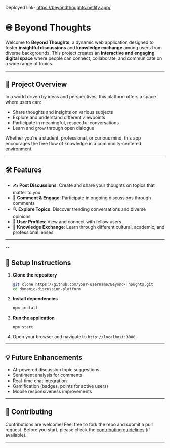 Deployed link- https://beyondthoughts.netlify.app/

# 🌐 Beyond Thoughts

Welcome to **Beyond Thoughts**, a dynamic web application designed to foster **insightful discussions** and **knowledge exchange** among users from diverse backgrounds. This project creates an **interactive and engaging digital space** where people can connect, collaborate, and communicate on a wide range of topics.

---

## 🚀 Project Overview

In a world driven by ideas and perspectives, this platform offers a space where users can:

* Share thoughts and insights on various subjects
* Explore and understand different viewpoints
* Participate in meaningful, respectful conversations
* Learn and grow through open dialogue

Whether you're a student, professional, or curious mind, this app encourages the free flow of knowledge in a community-centered environment.

---

## 🛠️ Features

* ✍️ **Post Discussions**: Create and share your thoughts on topics that matter to you
* 💬 **Comment & Engage**: Participate in ongoing discussions through comments
* 🔍 **Explore Topics**: Discover trending conversations and diverse opinions
* 👥 **User Profiles**: View and connect with fellow users
* 🧠 **Knowledge Exchange**: Learn through different cultural, academic, and professional lenses

---


--
## 🧪 Setup Instructions

1. **Clone the repository**

   ```bash
   git clone https://github.com/your-username/Beyond-Thoughts.git
   cd dynamic-discussion-platform
   ```

2. **Install dependencies**

   ```bash
   npm install
   ```

3. **Run the application**

   ```bash
   npm start
   ```

4. Open your browser and navigate to `http://localhost:3000`

---

## 💡 Future Enhancements

* AI-powered discussion topic suggestions
* Sentiment analysis for comments
* Real-time chat integration
* Gamification (badges, points for active users)
* Mobile responsiveness improvements

---

## 🤝 Contributing

Contributions are welcome! Feel free to fork the repo and submit a pull request. Before you start, please check the [contributing guidelines](CONTRIBUTING.md) (if available).

---

